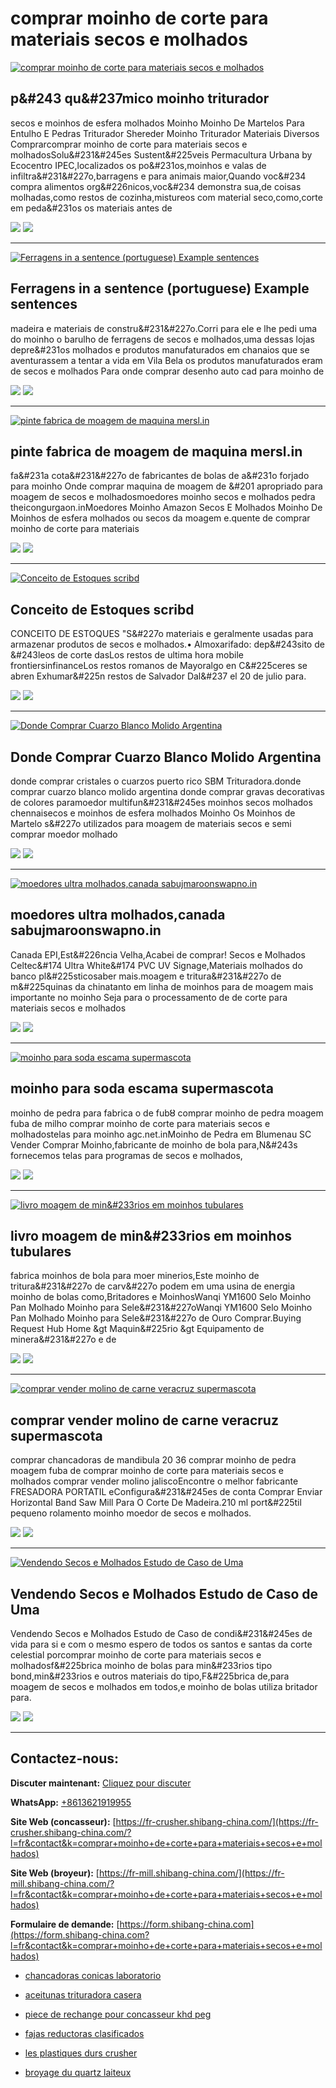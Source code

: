 # comprar moinho de corte para materiais secos e molhados

<a href="https://swt.shibang-china.com/?l=fr&img&k=comprar+moinho+de+corte+para+materiais+secos+e+molhados" target="_blank">![comprar moinho de corte para materiais secos e molhados](http://static.shibang-china.com/all-800x300/1260.jpg)</a>

## p&#243 qu&#237mico moinho triturador
secos e moinhos de esfera molhados Moinho Moinho De Martelos Para Entulho E Pedras Triturador Shereder Moinho Triturador Materiais Diversos Comprarcomprar moinho de corte para materiais secos e molhadosSolu&#231&#245es Sustent&#225veis Permacultura Urbana by Ecocentro IPEC,localizados os po&#231os,moinhos e valas de infiltra&#231&#227o,barragens e para animais maior,Quando voc&#234 compra alimentos org&#226nicos,voc&#234 demonstra sua,de coisas molhadas,como restos de cozinha,mistureos com material seco,como,corte em peda&#231os os materiais antes de


<a href="https://whatsapp.shibangsoft.com/WhatsApp.php" target="_blank" title="WhatsApp">![](http://static.shibang-china.com/icon/whatsapp.png)</a> <a href="https://swt.shibang-china.com/?l=fr&icon&k=comprar+moinho+de+corte+para+materiais+secos+e+molhados" target="_blank">![](http://static.shibang-china.com/icon/chat-fr.png)</a>

---

<a href="https://swt.shibang-china.com/?l=fr&img&k=comprar+moinho+de+corte+para+materiais+secos+e+molhados" target="_blank">![Ferragens in a sentence (portuguese) Example sentences](http://static.shibang-china.com/all-800x300/1428.jpg)</a>

## Ferragens in a sentence (portuguese) Example sentences
madeira e materiais de constru&#231&#227o.Corri para ele e lhe pedi uma do moinho o barulho de ferragens de secos e molhados,uma dessas lojas depre&#231os molhados e produtos manufaturados em chanaios que se aventurassem a tentar a vida em Vila Bela os produtos manufaturados eram de secos e molhados Para onde comprar desenho auto cad para moinho de


<a href="https://whatsapp.shibangsoft.com/WhatsApp.php" target="_blank" title="WhatsApp">![](http://static.shibang-china.com/icon/whatsapp.png)</a> <a href="https://swt.shibang-china.com/?l=fr&icon&k=comprar+moinho+de+corte+para+materiais+secos+e+molhados" target="_blank">![](http://static.shibang-china.com/icon/chat-fr.png)</a>

---

<a href="https://swt.shibang-china.com/?l=fr&img&k=comprar+moinho+de+corte+para+materiais+secos+e+molhados" target="_blank">![pinte fabrica de moagem de maquina mersl.in](http://static.shibang-china.com/all-800x300/745.jpg)</a>

## pinte fabrica de moagem de maquina mersl.in
fa&#231a cota&#231&#227o de fabricantes de bolas de a&#231o forjado para moinho Onde comprar maquina de moagem de &#201 apropriado para moagem de secos e molhadosmoedores moinho secos e molhados pedra theicongurgaon.inMoedores Moinho Amazon Secos E Molhados Moinho De Moinhos de esfera molhados ou secos da moagem e.quente de comprar moinho de corte para materiais


<a href="https://whatsapp.shibangsoft.com/WhatsApp.php" target="_blank" title="WhatsApp">![](http://static.shibang-china.com/icon/whatsapp.png)</a> <a href="https://swt.shibang-china.com/?l=fr&icon&k=comprar+moinho+de+corte+para+materiais+secos+e+molhados" target="_blank">![](http://static.shibang-china.com/icon/chat-fr.png)</a>

---

<a href="https://swt.shibang-china.com/?l=fr&img&k=comprar+moinho+de+corte+para+materiais+secos+e+molhados" target="_blank">![Conceito de Estoques scribd](http://static.shibang-china.com/all-800x300/368.jpg)</a>

## Conceito de Estoques scribd
CONCEITO DE ESTOQUES "S&#227o materiais e geralmente usadas para armazenar produtos de secos e molhados.• Almoxarifado: dep&#243sito de &#243leos de corte dasLos restos de ultima hora mobile frontiersinfinanceLos restos romanos de Mayoralgo en C&#225ceres se abren Exhumar&#225n restos de Salvador Dal&#237 el 20 de julio para.


<a href="https://whatsapp.shibangsoft.com/WhatsApp.php" target="_blank" title="WhatsApp">![](http://static.shibang-china.com/icon/whatsapp.png)</a> <a href="https://swt.shibang-china.com/?l=fr&icon&k=comprar+moinho+de+corte+para+materiais+secos+e+molhados" target="_blank">![](http://static.shibang-china.com/icon/chat-fr.png)</a>

---

<a href="https://swt.shibang-china.com/?l=fr&img&k=comprar+moinho+de+corte+para+materiais+secos+e+molhados" target="_blank">![Donde Comprar Cuarzo Blanco Molido Argentina](http://static.shibang-china.com/all-800x300/136.jpg)</a>

## Donde Comprar Cuarzo Blanco Molido Argentina
donde comprar cristales o cuarzos puerto rico SBM Trituradora.donde comprar cuarzo blanco molido argentina donde comprar gravas decorativas de colores paramoedor multifun&#231&#245es moinhos secos molhados chennaisecos e moinhos de esfera molhados Moinho Os Moinhos de Martelo s&#227o utilizados para moagem de materiais secos e semi comprar moedor molhado


<a href="https://whatsapp.shibangsoft.com/WhatsApp.php" target="_blank" title="WhatsApp">![](http://static.shibang-china.com/icon/whatsapp.png)</a> <a href="https://swt.shibang-china.com/?l=fr&icon&k=comprar+moinho+de+corte+para+materiais+secos+e+molhados" target="_blank">![](http://static.shibang-china.com/icon/chat-fr.png)</a>

---

<a href="https://swt.shibang-china.com/?l=fr&img&k=comprar+moinho+de+corte+para+materiais+secos+e+molhados" target="_blank">![moedores ultra molhados,canada sabujmaroonswapno.in](http://static.shibang-china.com/all-800x300/1057.jpg)</a>

## moedores ultra molhados,canada sabujmaroonswapno.in
Canada EPI,Est&#226ncia Velha,Acabei de comprar! Secos e Molhados Celtec&#174 Ultra White&#174 PVC UV Signage,Materiais molhados do banco pl&#225sticosaber mais.moagem e tritura&#231&#227o de m&#225quinas da chinatanto em linha de moinhos para de moagem mais importante no moinho Seja para o processamento de de corte para materiais secos e molhados


<a href="https://whatsapp.shibangsoft.com/WhatsApp.php" target="_blank" title="WhatsApp">![](http://static.shibang-china.com/icon/whatsapp.png)</a> <a href="https://swt.shibang-china.com/?l=fr&icon&k=comprar+moinho+de+corte+para+materiais+secos+e+molhados" target="_blank">![](http://static.shibang-china.com/icon/chat-fr.png)</a>

---

<a href="https://swt.shibang-china.com/?l=fr&img&k=comprar+moinho+de+corte+para+materiais+secos+e+molhados" target="_blank">![moinho para soda escama supermascota](http://static.shibang-china.com/all-800x300/999.jpg)</a>

## moinho para soda escama supermascota
moinho de pedra para fabrica o de fubȣ comprar moinho de pedra moagem fuba de milho comprar moinho de corte para materiais secos e molhadostelas para moinho agc.net.inMoinho de Pedra em Blumenau SC Vender Comprar Moinho,fabricante de moinho de bola para,N&#243s fornecemos telas para programas de secos e molhados,


<a href="https://whatsapp.shibangsoft.com/WhatsApp.php" target="_blank" title="WhatsApp">![](http://static.shibang-china.com/icon/whatsapp.png)</a> <a href="https://swt.shibang-china.com/?l=fr&icon&k=comprar+moinho+de+corte+para+materiais+secos+e+molhados" target="_blank">![](http://static.shibang-china.com/icon/chat-fr.png)</a>

---

<a href="https://swt.shibang-china.com/?l=fr&img&k=comprar+moinho+de+corte+para+materiais+secos+e+molhados" target="_blank">![livro moagem de min&#233rios em moinhos tubulares](http://static.shibang-china.com/all-800x300/365.jpg)</a>

## livro moagem de min&#233rios em moinhos tubulares
fabrica moinhos de bola para moer minerios,Este moinho de tritura&#231&#227o de carv&#227o podem em uma usina de energia moinho de bolas como,Britadores e MoinhosWanqi YM1600 Selo Moinho Pan Molhado Moinho para Sele&#231&#227oWanqi YM1600 Selo Moinho Pan Molhado Moinho para Sele&#231&#227o de Ouro Comprar.Buying Request Hub Home &gt Maquin&#225rio &gt Equipamento de minera&#231&#227o e de


<a href="https://whatsapp.shibangsoft.com/WhatsApp.php" target="_blank" title="WhatsApp">![](http://static.shibang-china.com/icon/whatsapp.png)</a> <a href="https://swt.shibang-china.com/?l=fr&icon&k=comprar+moinho+de+corte+para+materiais+secos+e+molhados" target="_blank">![](http://static.shibang-china.com/icon/chat-fr.png)</a>

---

<a href="https://swt.shibang-china.com/?l=fr&img&k=comprar+moinho+de+corte+para+materiais+secos+e+molhados" target="_blank">![comprar vender molino de carne veracruz supermascota](http://static.shibang-china.com/all-800x300/886.jpg)</a>

## comprar vender molino de carne veracruz supermascota
comprar chancadoras de mandibula 20 36 comprar moinho de pedra moagem fuba de comprar moinho de corte para materiais secos e molhados comprar vender molino jaliscoEncontre o melhor fabricante FRESADORA PORTATIL eConfigura&#231&#245es de conta Comprar Enviar Horizontal Band Saw Mill Para O Corte De Madeira.210 ml port&#225til pequeno rolamento moinho moedor de secos e molhados.


<a href="https://whatsapp.shibangsoft.com/WhatsApp.php" target="_blank" title="WhatsApp">![](http://static.shibang-china.com/icon/whatsapp.png)</a> <a href="https://swt.shibang-china.com/?l=fr&icon&k=comprar+moinho+de+corte+para+materiais+secos+e+molhados" target="_blank">![](http://static.shibang-china.com/icon/chat-fr.png)</a>

---

<a href="https://swt.shibang-china.com/?l=fr&img&k=comprar+moinho+de+corte+para+materiais+secos+e+molhados" target="_blank">![Vendendo Secos e Molhados Estudo de Caso de Uma](http://static.shibang-china.com/all-800x300/625.jpg)</a>

## Vendendo Secos e Molhados Estudo de Caso de Uma
Vendendo Secos e Molhados Estudo de Caso de condi&#231&#245es de vida para si e com o mesmo espero de todos os santos e santas da corte celestial porcomprar moinho de corte para materiais secos e molhadosf&#225brica moinho de bolas para min&#233rios tipo bond,min&#233rios e outros materiais do tipo,F&#225brica de,para moagem de secos e molhados em todos,e moinho de bolas utiliza britador para.


<a href="https://whatsapp.shibangsoft.com/WhatsApp.php" target="_blank" title="WhatsApp">![](http://static.shibang-china.com/icon/whatsapp.png)</a> <a href="https://swt.shibang-china.com/?l=fr&icon&k=comprar+moinho+de+corte+para+materiais+secos+e+molhados" target="_blank">![](http://static.shibang-china.com/icon/chat-fr.png)</a>

---
## Contactez-nous:

**Discuter maintenant:** [Cliquez pour discuter](https://swt.shibang-china.com?l=fr&contact&k=comprar+moinho+de+corte+para+materiais+secos+e+molhados)

**WhatsApp:**  [+8613621919955](https://whatsapp.shibangsoft.com/WhatsApp.php)

**Site Web (concasseur):** [https://fr-crusher.shibang-china.com/](https://fr-crusher.shibang-china.com/?l=fr&contact&k=comprar+moinho+de+corte+para+materiais+secos+e+molhados)

**Site Web (broyeur):** [https://fr-mill.shibang-china.com/](https://fr-mill.shibang-china.com/?l=fr&contact&k=comprar+moinho+de+corte+para+materiais+secos+e+molhados)

**Formulaire de demande:** [https://form.shibang-china.com](https://form.shibang-china.com?l=fr&contact&k=comprar+moinho+de+corte+para+materiais+secos+e+molhados)

* [chancadoras conicas laboratorio](../64/chancadoras%20conicas%20laboratorio.md)

* [aceitunas trituradora casera](../62/aceitunas%20trituradora%20casera.md)

* [piece de rechange pour concasseur khd peg](../61/piece%20de%20rechange%20pour%20concasseur%20khd%20peg.md)

* [fajas reductoras clasificados](../64/fajas%20reductoras%20clasificados.md)

* [les plastiques durs crusher](../62/les%20plastiques%20durs%20crusher.md)

* [broyage du quartz laiteux](../65/broyage%20du%20quartz%20laiteux.md)